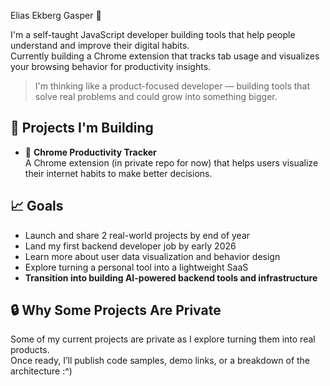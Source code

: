 Elias Ekberg Gasper 🦧

I'm a self-taught JavaScript developer building tools that help people understand and improve their digital habits.  
Currently building a Chrome extension that tracks tab usage and visualizes your browsing behavior for productivity insights.

> I'm thinking like a product-focused developer — building tools that solve real problems and could grow into something bigger.

## 🚀 Projects I'm Building
- 🔧 **Chrome Productivity Tracker**  
  A Chrome extension (in private repo for now) that helps users visualize their internet habits to make better decisions.

## 📈 Goals
- Launch and share 2 real-world projects by end of year  
- Land my first backend developer job by early 2026  
- Learn more about user data visualization and behavior design  
- Explore turning a personal tool into a lightweight SaaS  
- **Transition into building AI-powered backend tools and infrastructure**

## 🔒 Why Some Projects Are Private
Some of my current projects are private as I explore turning them into real products.  
Once ready, I’ll publish code samples, demo links, or a breakdown of the architecture :^)



